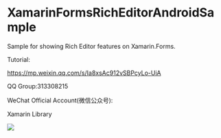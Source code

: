 # XamarinFormsRichEditorAndroidSample
Sample for showing Rich Editor features on Xamarin.Forms.

Tutorial:

https://mp.weixin.qq.com/s/Ia8xsAc912vSBPcyLo-UiA

QQ Group:313308215

WeChat Official Account(微信公众号):

Xamarin Library

<img src="https://raw.githubusercontent.com/jingliancui/XamarinFormsMicrosoftAppCenterSample/master/Images/wechatqrcode.jpg"/>
